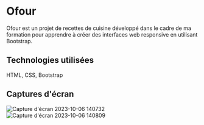# Ofour


Ofour est un projet de recettes de cuisine développé dans le cadre de ma formation pour apprendre à créer des interfaces web responsive en utilisant Bootstrap.


## Technologies utilisées

HTML, CSS, Bootstrap

## Captures d'écran

![Capture d'écran 2023-10-06 140732](https://github.com/YoanBuscail/Ofour/assets/131248915/ee1fd588-779e-46bc-aa17-1700d7e327b0)
![Capture d'écran 2023-10-06 140809](https://github.com/YoanBuscail/Ofour/assets/131248915/f48108f5-8605-42e4-a53b-6f63d47ad316)
